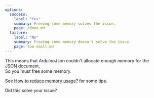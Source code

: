 ```yaml
---
options:
  success:
    label: "Yes"
    summary: Freeing some memory solves the issue.
    page: /done.md
  failure:
    label: "No"
    summary: Freeing some memory doesn't solve the issue.
    page: too-small.md
---
```


This means that ArduinoJson couldn't allocate enough memory for the JSON document.  
So you must free some memory.

See [How to reduce memory usage?](/v7/how-to/reduce-memory-usage/) for some tips.

Did this solve your issue?
